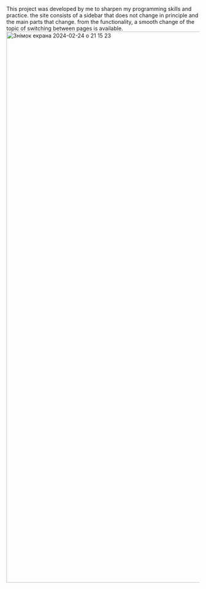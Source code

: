This project was developed by me to sharpen my programming skills and practice. the site consists of a sidebar that does not change in principle and the main parts that change. from the functionality, a smooth change of the topic of switching between pages is available.
<img width="1440" alt="Знімок екрана 2024-02-24 о 21 15 23" src="https://github.com/Sergey432654/myFirstProg/assets/115184910/dd6eb8bc-4b16-4a6b-b2e2-65f1a9a03ba9">
